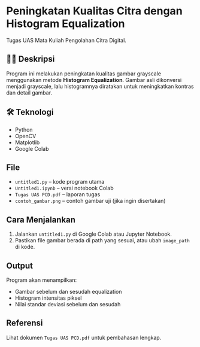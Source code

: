 # Peningkatan Kualitas Citra dengan Histogram Equalization

Tugas UAS Mata Kuliah Pengolahan Citra Digital.

## 👨‍💻 Deskripsi
Program ini melakukan peningkatan kualitas gambar grayscale menggunakan metode **Histogram Equalization**. Gambar asli dikonversi menjadi grayscale, lalu histogramnya diratakan untuk meningkatkan kontras dan detail gambar.

## 🛠 Teknologi
- Python
- OpenCV
- Matplotlib
- Google Colab

## File
- `untitled1.py` – kode program utama
- `Untitled1.ipynb` – versi notebook Colab
- `Tugas UAS PCD.pdf` – laporan tugas
- `contoh_gambar.png` – contoh gambar uji (jika ingin disertakan)

## Cara Menjalankan
1. Jalankan `untitled1.py` di Google Colab atau Jupyter Notebook.
2. Pastikan file gambar berada di path yang sesuai, atau ubah `image_path` di kode.

## Output
Program akan menampilkan:
- Gambar sebelum dan sesudah equalization
- Histogram intensitas piksel
- Nilai standar deviasi sebelum dan sesudah

## Referensi
Lihat dokumen `Tugas UAS PCD.pdf` untuk pembahasan lengkap.

